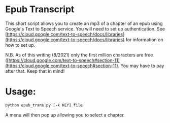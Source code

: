 # Epub Transcript

This short script allows you to create an mp3 of a chapter of an epub using Google's Text to Speech service.  You will need to set up authentication.  See [https://cloud.google.com/text-to-speech/docs/libraries](https://cloud.google.com/text-to-speech/docs/libraries) for information on how to set up.

N.B. As of this writing (8/2021) only the first million characters are free ([https://cloud.google.com/text-to-speech#section-11](https://cloud.google.com/text-to-speech#section-11).  You may have to pay after that.  Keep that in mind!

# Usage:

```sh
python epub_trans.py [-k KEY] file
```

A menu will then pop up allowing you to select a chapter.

